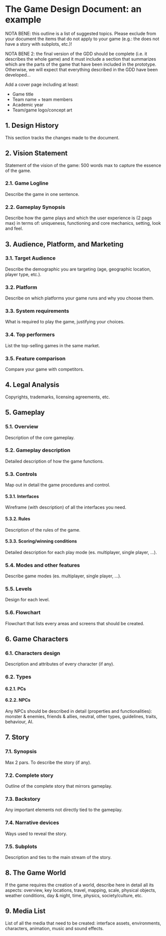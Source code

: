 # The Game Design Document: an example

NOTA BENE: this outline is a list of suggested topics. Please exclude from your document the items that do not apply to your game (e.g.: the does not have a story with subplots, etc.)!

NOTA BENE 2: the final version of the GDD should be complete (i.e. it describes the whole game) and it must include a section that summarizes which are the parts of the game that have been included in the prototype. Otherwise, we will expect that everything described in the GDD have been developed...

Add a cover page including at least:
- Game title
- Team name + team members
- Academic year
- Team/game logo/concept art

## 1. Design History
This section tracks the changes made to the document.

## 2. Vision Statement
Statement of the vision of the game: 500 words max to capture the essence of the game.

### 2.1. Game Logline
Describe the game in one sentence.

### 2.2. Gameplay Synopsis
Describe how the game plays and which the user experience is (2 pags max) in terms of: uniqueness, functioning and core mechanics, setting, look and feel.

## 3. Audience, Platform, and Marketing

### 3.1. Target Audience
Describe the demographic you are targeting (age, geographic location, player type, etc.).

### 3.2. Platform
Describe on which platforms your game runs and why you choose them.

### 3.3. System requirements
What is required to play the game, justifying your choices.

### 3.4. Top performers
List the top-selling games in the same market.

### 3.5. Feature comparison
Compare your game with competitors.

## 4. Legal Analysis
Copyrights, trademarks, licensing agreements, etc.

## 5. Gameplay

### 5.1. Overview
Description of the core gameplay.

### 5.2. Gameplay description
Detailed description of how the game functions.

### 5.3. Controls
Map out in detail the game procedures and control.

#### 5.3.1. Interfaces
Wireframe (with description) of all the interfaces you need.

#### 5.3.2. Rules
Description of the rules of the game.

#### 5.3.3. Scoring/winning conditions
Detailed description for each play mode (es. multiplayer, single player, …).

### 5.4. Modes and other features
Describe game modes (es. multiplayer, single player, …).

### 5.5. Levels
Design for each level.

### 5.6. Flowchart
Flowchart that lists every areas and screens that should be created.

## 6. Game Characters

### 6.1. Characters design
Description and attributes of every character (if any).

### 6.2. Types

#### 6.2.1. PCs

#### 6.2.2. NPCs
Any NPCs should be described in detail (properties and functionalities): monster & enemies, friends & allies, neutral, other types, guidelines, traits, behaviour, AI.

## 7. Story

### 7.1. Synopsis
Max 2 pars. To describe the story (if any).

### 7.2. Complete story
Outline of the complete story that mirrors gameplay.

### 7.3. Backstory
Any important elements not directly tied to the gameplay.

### 7.4. Narrative devices
Ways used to reveal the story.

### 7.5. Subplots
Description and ties to the main stream of the story.

## 8. The Game World
If the game requires the creation of a world, describe here in detail all its aspects: overview, key locations, travel, mapping, scale, physical objects, weather conditions, day & night, time, physics, society/culture, etc.

## 9. Media List
List of all the media that need to be created: interface assets, environments, characters, animation, music and sound effects.
